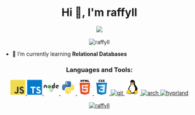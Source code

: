 <h1 align="center">Hi 👋, I'm raffyll</h1> 
   
 <p align="center"><img src="https://c.tenor.com/88BZ8YMM7ukAAAAC/tenor.gif"></p>
<p align="center"> <img src="https://komarev.com/ghpvc/?username=raffyll&label=Visitors&color=202122&style=flat" alt="raffyll" /> </p>

- 🌱 I’m currently learning **Relational Databases**    
 
<h3 align="center">Languages and Tools:</h3>  
<p align="center">  <a href="https://developer.mozilla.org/en-US/docs/Web/JavaScript" target="_blank" rel="noreferrer"> <img src="https://raw.githubusercontent.com/devicons/devicon/master/icons/javascript/javascript-original.svg" alt="javascript" width="40" height="40"/> </a><a href="https://www.typescriptlang.org/" target="_blank" rel="noreferrer"> <img src="https://raw.githubusercontent.com/devicons/devicon/master/icons/typescript/typescript-original.svg" alt="typescript" width="40" height="40"/> </a> <a href="https://nodejs.org" target="_blank" rel="noreferrer"> <img src="https://raw.githubusercontent.com/devicons/devicon/master/icons/nodejs/nodejs-original-wordmark.svg" alt="nodejs" width="40" height="40"/> </a></a> <a href="https://www.python.org" target="_blank" rel="noreferrer"> <img src="https://raw.githubusercontent.com/devicons/devicon/master/icons/python/python-original.svg" alt="python" width="40" height="40"/> </a><a href="https://www.w3.org/html/" target="_blank" rel="noreferrer"> <img src="https://raw.githubusercontent.com/devicons/devicon/master/icons/html5/html5-original-wordmark.svg" alt="html5" width="40" height="40"/> </a><a href="https://www.w3schools.com/css/" target="_blank" rel="noreferrer"> <img src="https://raw.githubusercontent.com/devicons/devicon/master/icons/css3/css3-original-wordmark.svg" alt="css3" width="40" height="40"/> </a> <a href="https://git-scm.com/" target="_blank" rel="noreferrer"> <img src="https://www.vectorlogo.zone/logos/git-scm/git-scm-icon.svg" alt="git" width="40" height="40"/> </a>  <a href="https://www.linux.org/" target="_blank" rel="noreferrer"> <img src="https://raw.githubusercontent.com/devicons/devicon/master/icons/linux/linux-original.svg" alt="linux" width="40" height="40"/>  <a href="https://archlinux.org/" target="_blank" rel="noreferrer"> <img src="https://cdn.jsdelivr.net/gh/devicons/devicon@latest/icons/archlinux/archlinux-original.svg" alt="arch" width="40" height="40"/><a href="https://hyprland.org/" target="_blank" rel="noreferrer"> <img src="https://wiki.hyprland.org/favicon.svg" alt="hyprland" width="40" height="40"/></p>  
  
<p align="center"><img align="center" src="https://github-readme-stats.vercel.app/api/top-langs?username=raffyll&show_icons=true&theme=tokyonight&locale=en&layout=compact" alt="raffyll" /></p>
